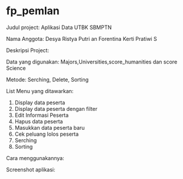 # fp_pemlan
Judul project: Aplikasi Data UTBK SBMPTN

Nama Anggota: Desya Ristya Putri an Forentina Kerti Pratiwi S

Deskripsi Project:

Data yang digunakan: Majors,Universities,score_humanities dan score Science

Metode: Serching, Delete, Sorting

List Menu yang ditawarkan: 
  1. Display data peserta
  2. Display data peserta dengan filter
  3. Edit Informasi Peserta
  4. Hapus data peserta
  5. Masukkan data peserta baru
  6. Cek peluang lolos peserta
  7. Serching
  8. Sorting

Cara menggunakannya:

Screenshot aplikasi:
